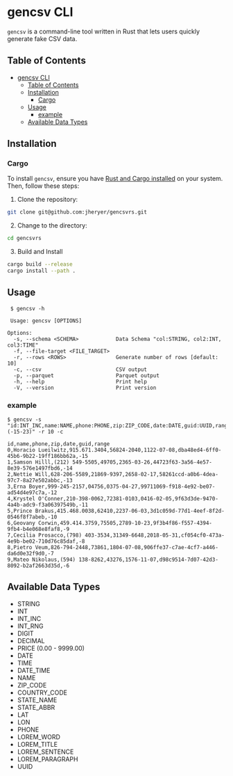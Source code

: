# gencsv CLI
`gencsv` is a command-line tool written in Rust that lets users quickly generate fake CSV data. 
## Table of Contents

- [gencsv CLI](#gencsv-cli)
  - [Table of Contents](#table-of-contents)
  - [Installation](#installation)
    - [Cargo](#cargo)
  - [Usage](#usage)
    - [example](#example)
  - [Available Data Types](#available-data-types)



## Installation


### Cargo

To install `gencsv`, ensure you have [Rust and Cargo installed](https://www.rust-lang.org/tools/install) on your system. Then, follow these steps:

1. Clone the repository:

```sh
git clone git@github.com:jheryer/gencsvrs.git
```

2. Change to the  directory:
```sh
cd gencsvrs
```
3. Build and Install
```sh
cargo build --release
cargo install --path .
```

## Usage
```
 $ gencsv -h

 Usage: gencsv [OPTIONS]

Options:
  -s, --schema <SCHEMA>            Data Schema "col:STRING, col2:INT, col3:TIME"
  -f, --file-target <FILE_TARGET>  
  -r, --rows <ROWS>                Generate number of rows [default: 10]
  -c, --csv                        CSV output
  -p, --parquet                    Parquet output
  -h, --help                       Print help
  -V, --version                    Print version
```

### example
```
$ gencsv -s "id:INT_INC,name:NAME,phone:PHONE,zip:ZIP_CODE,date:DATE,guid:UUID,range:INT_RNG:(-15-23)" -r 10 -c

id,name,phone,zip,date,guid,range
0,Horacio Lueilwitz,915.671.3404,56824-2040,1122-07-08,dba48ed4-6ff0-45b6-9b22-19ff186bb62a,-15
1,Samson Hilll,(212) 549-5505,49705,2365-03-26,44723f63-3a56-4e57-8e39-576e1497fbd6,-14
2,Nettie Will,628-206-5589,21869-9397,2658-02-17,58261ccd-a0b6-4dea-97c7-8a27e502abbc,-13
3,Erna Boyer,999-245-2157,04756,0375-04-27,99711069-f918-4e92-be07-ad54d4e97c7a,-12
4,Krystel O'Conner,210-398-0062,72381-0103,0416-02-05,9f63d3de-9470-4a4b-adc9-f3a06397549b,-11
5,Prince Brakus,415.468.0038,62410,2237-06-03,3d1c059d-77d1-4eef-8f2d-0546f8f7abeb,-10
6,Geovany Corwin,459.414.3759,75505,2789-10-23,9f3b4f86-f557-4394-9fb4-b4e068e8faf8,-9
7,Cecilia Prosacco,(798) 403-3534,31349-6648,2018-05-31,cf054cf0-473a-4e9b-be02-710d76c85daf,-8
8,Pietro Veum,826-794-2448,73861,1804-07-08,906ffe37-c7ae-4cf7-a446-da6d0e32f9d0,-7
9,Mateo Nikolaus,(594) 138-8262,43276,1576-11-07,d98c9514-7d07-42d3-8092-b2af2663d35d,-6
```

## Available Data Types

* STRING
* INT
* INT_INC
* INT_RNG
* DIGIT
* DECIMAL
* PRICE (0.00 - 9999.00)
* DATE
* TIME
* DATE_TIME
* NAME
* ZIP_CODE
* COUNTRY_CODE
* STATE_NAME
* STATE_ABBR
* LAT
* LON
* PHONE
* LOREM_WORD
* LOREM_TITLE
* LOREM_SENTENCE
* LOREM_PARAGRAPH
* UUID


